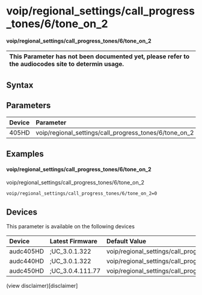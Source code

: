 ﻿---
description: voip/regional_settings/call_progress_tones/6/tone_on_2
search: false
---

# voip/regional_settings/call_progress_tones/6/tone_on_2

#### voip/regional_settings/call_progress_tones/6/tone_on_2


| This Parameter has not been documented yet, please refer to the audiocodes site to determin usage.  | 
| :--- |

## Syntax

## Parameters
|Device|Parameter|value|Description|
|:---|:---|:---|:---|
| 405HD | voip/regional_settings/call_progress_tones/6/tone_on_2 |  |  |

## Examples
#### voip/regional_settings/call_progress_tones/6/tone_on_2

voip/regional_settings/call_progress_tones/6/tone_on_2

```
voip/regional_settings/call_progress_tones/6/tone_on_2=0
```

## Devices
This parameter is available on the following devices

| Device | Latest Firmware | Default Value |
|:---|:---|:---|
| audc405HD | ;UC_3.0.1.322 | voip/regional_settings/call_progress_tones/6/tone_on_2=0 
| audc440HD | ;UC_3.0.1.322 | voip/regional_settings/call_progress_tones/6/tone_on_2=0 
| audc450HD | ;UC_3.0.4.111.77 | voip/regional_settings/call_progress_tones/6/tone_on_2=0 

(view disclaimer)[disclaimer]
